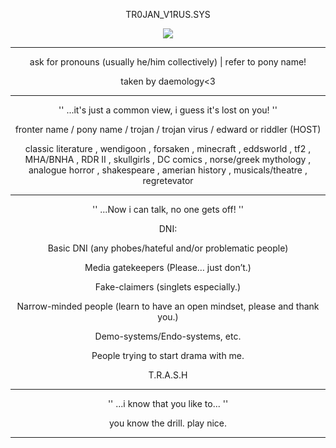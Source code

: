 <p align="center"

  TR0JAN_V1RUS.SYS
 <p align="center"

<img src='link'> </img>

---- ----
<p align="center"
'' it's hard to compromise, when i see through your eyes... ''

<p align="center"

ask for pronouns (usually he/him collectively) | refer to pony name!
<p align="center"

taken by daemology<3
---- ----

<p align="center"

  '' ...it's just a common view, i guess it's lost on you! ''
<p align="center"

fronter name / pony name / trojan / trojan virus / edward or riddler (HOST)
<p align="center"

classic literature , wendigoon , forsaken , minecraft , eddsworld , tf2 , MHA/BNHA , RDR II , skullgirls , DC comics , norse/greek mythology , analogue horror , shakespeare , amerian history , musicals/theatre , regretevator
---- ----

<p align="center"

  '' ...Now i can talk, no one gets off! ''
<p align="center"

DNI: 
<p align="center"
  
Basic DNI (any phobes/hateful and/or problematic people)
<p align="center"

Media gatekeepers (Please… just don’t.)
<p align="center"

Fake-claimers (singlets especially.)
<p align="center"
  
Narrow-minded people (learn to have an open mindset, please and thank you.)
<p align="center"
  
Demo-systems/Endo-systems, etc.
<p align="center"
  
People trying to start drama with me.
<p align="center"
  
T.R.A.S.H
---- ----
<p align="center"

  '' ...i know that you like to... ''
<p align="center"

you know the drill. play nice.
---- ----
